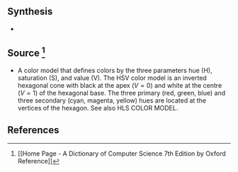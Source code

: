 ## Synthesis
- 
## Source [^1]
- A color model that defines colors by the three parameters hue $(\mathrm{H})$, saturation (S), and value (V). The HSV color model is an inverted hexagonal cone with black at the apex $(V=0)$ and white at the centre $(V=1)$ of the hexagonal base. The three primary (red, green, blue) and three secondary (cyan, magenta, yellow) hues are located at the vertices of the hexagon. See also HLS COLOR MODEL.
## References

[^1]: [[Home Page - A Dictionary of Computer Science 7th Edition by Oxford Reference]]